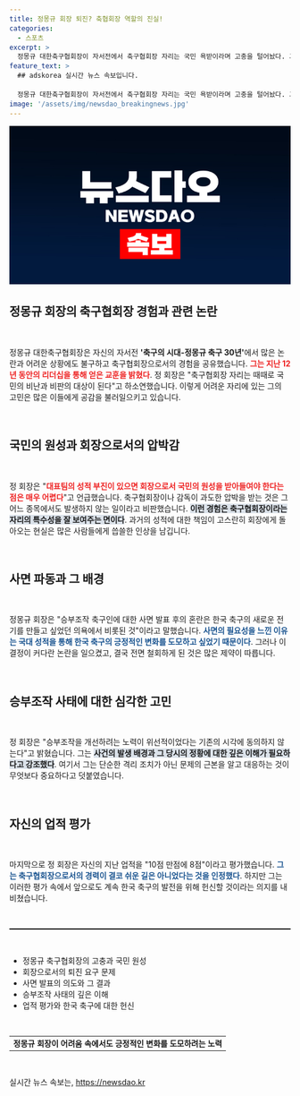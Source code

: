 ```yaml
---
title: 정몽규 회장 퇴진? 축협회장 역할의 진실!
categories:
  - 스포츠
excerpt: >
  정몽규 대한축구협회장이 자서전에서 축구협회장 자리는 국민 욕받이라며 고충을 털어놨다. 그는 12년의 회장 생활 동안의 고난과 비판, 그리고 승부조작 사면 논란에 대해 솔직하게 이야기하며 한국 축구의 미래를 위한 고민을 드러냈다.
feature_text: >
  ## adskorea 실시간 뉴스 속보입니다.

  정몽규 대한축구협회장이 자서전에서 축구협회장 자리는 국민 욕받이라며 고충을 털어놨다. 그는 12년의 회장 생활 동안의 고난과 비판, 그리고 승부조작 사면 논란에 대해 솔직하게 이야기하며 한국 축구의 미래를 위한 고민을 드러냈다.
image: '/assets/img/newsdao_breakingnews.jpg'
---
```


<p><img src="/assets/img/newsdao_breakingnews.jpg" alt="adskorea 속보" /></p>

<h2 data-ke-size="size26">정몽규 회장의 축구협회장 경험과 관련 논란</h2>

<p data-ke-size="size16">&nbsp;</p>

<p>정몽규 대한축구협회장은 자신의 자서전 <b>'축구의 시대-정몽규 축구 30년'</b>에서 많은 논란과 어려운 상황에도 불구하고 축구협회장으로서의 경험을 공유했습니다. <b><span style="color: #ee2323;">그는 지난 12년 동안의 리더십을 통해 얻은 교훈을 밝혔다</span></b>. 정 회장은 "축구협회장 자리는 때때로 국민의 비난과 비판의 대상이 된다"고 하소연했습니다. 이렇게 어려운 자리에 있는 그의 고민은 많은 이들에게 공감을 불러일으키고 있습니다. </p>

<p data-ke-size="size16">&nbsp;</p>

<h2 data-ke-size="size26">국민의 원성과 회장으로서의 압박감</h2>

<p data-ke-size="size16">&nbsp;</p>

<p>정 회장은 "<b><span style="color: #ee2323;">대표팀의 성적 부진이 있으면 회장으로서 국민의 원성을 받아들여야 한다는 점은 매우 어렵다</span></b>"고 언급했습니다. 축구협회장이나 감독이 과도한 압박을 받는 것은 그 어느 종목에서도 발생하지 않는 일이라고 비판했습니다. <b><span style="background-color: #21538527;">이런 경험은 축구협회장이라는 자리의 특수성을 잘 보여주는 면이다</span></b>. 과거의 성적에 대한 책임이 고스란히 회장에게 돌아오는 현실은 많은 사람들에게 씁쓸한 인상을 남깁니다. </p>

<p data-ke-size="size16">&nbsp;</p>

<h2 data-ke-size="size26">사면 파동과 그 배경</h2>

<p data-ke-size="size16">&nbsp;</p>

<p>정몽규 회장은 "승부조작 축구인에 대한 사면 발표 후의 혼란은 한국 축구의 새로운 전기를 만들고 싶었던 의욕에서 비롯된 것"이라고 말했습니다. <b><span style="color: #1a5490;">사면의 필요성을 느낀 이유는 국대 성적을 통해 한국 축구의 긍정적인 변화를 도모하고 싶었기 때문이다</span></b>. 그러나 이 결정이 커다란 논란을 일으켰고, 결국 전면 철회하게 된 것은 많은 제약이 따릅니다. </p>

<p data-ke-size="size16">&nbsp;</p>

<h2 data-ke-size="size26">승부조작 사태에 대한 심각한 고민</h2>

<p data-ke-size="size16">&nbsp;</p>

<p>정 회장은 "승부조작을 개선하려는 노력이 위선적이었다는 기존의 시각에 동의하지 않는다"고 밝혔습니다. 그는 <b><span style="background-color: #21538527;">사건의 발생 배경과 그 당시의 정황에 대한 깊은 이해가 필요하다고 강조했다</span></b>. 여기서 그는 단순한 격리 조치가 아닌 문제의 근본을 알고 대응하는 것이 무엇보다 중요하다고 덧붙였습니다. </p>

<p data-ke-size="size16">&nbsp;</p>

<h2 data-ke-size="size26">자신의 업적 평가</h2>

<p data-ke-size="size16">&nbsp;</p>

<p>마지막으로 정 회장은 자신의 지난 업적을 "10점 만점에 8점"이라고 평가했습니다. <b><span style="color: #1a5490;">그는 축구협회장으로서의 경력이 결코 쉬운 길은 아니었다는 것을 인정했다</span></b>. 하지만 그는 이러한 평가 속에서 앞으로도 계속 한국 축구의 발전을 위해 헌신할 것이라는 의지를 내비쳤습니다. </p>

<p data-ke-size="size16">&nbsp;</p>

<hr style="border-top: 1px solid black;"/>

<p data-ke-size="size16">&nbsp;</p>

<ul>
    <li>정몽규 축구협회장의 고충과 국민 원성</li>
    <li>회장으로서의 퇴진 요구 문제</li>
    <li>사면 발표의 의도와 그 결과</li>
    <li>승부조작 사태의 깊은 이해</li>
    <li>업적 평가와 한국 축구에 대한 헌신</li>
</ul>

<p data-ke-size="size16">&nbsp;</p>

<table style="width: 100%; border-collapse: collapse;">
    <tr>
        <td style="text-align: center; height: 17px;"><b>정몽규 회장이 어려움 속에서도 긍정적인 변화를 도모하려는 노력</b></td>
    </tr>
</table>

<p data-ke-size="size16">&nbsp;</p>
실시간 뉴스 속보는, <a href="https://newsdao.kr" rel="dofollow">https://newsdao.kr</a>


